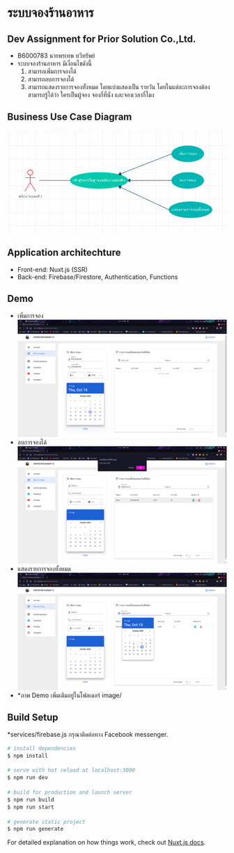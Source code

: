 # ระบบจองร้านอาหาร  
## Dev Assignment for Prior Solution Co.,Ltd.  
- B6000783 นายพรเทพ ทวีทรัพย์
- ระบบจองร้านอาหาร มีเงื่อนไขดังนี้
  1. สามารถเพิ่มการจองได้
  2. สามารถลบการจองได้
  3. สามารถแสดงรายการจองทั้งหมด โดยแบ่งแสดงเป็น รายวัน โดยในแต่ละการจองต้องสามารถรู้ได้ว่า ใครเป็นผู้จอง จองกี่ที่นั่ง และจองเวลากี่โมง
  
## Business Use Case Diagram
![Business Use Case Diagram](image/business_usecase_diagram.png)

## Application architechture
- Front-end: Nuxt.js (SSR)
- Back-end: Firebase/Firestore, Authentication, Functions
  
## Demo
- เพิ่มการจอง
![เพิ่มการจอง](image/5.png)  
- ลบการจองได้
![ลบการจองได้](image/11.png)  
- แสดงรายการจองทั้งหมด
![แสดงรายการจองทั้งหมด](image/6.png)  
- *ภาพ Demo เพิ่มเติมอยู่ในโฟลเดอร์ image/  

## Build Setup
  *services/firebase.js กรุณาติดต่อทาง Facebook messenger.
```bash
# install dependencies
$ npm install

# serve with hot reload at localhost:3000
$ npm run dev

# build for production and launch server
$ npm run build
$ npm run start

# generate static project
$ npm run generate
```

For detailed explanation on how things work, check out [Nuxt.js docs](https://nuxtjs.org).
